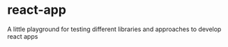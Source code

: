 # react-app

A little playground for testing different libraries and approaches to develop react apps
